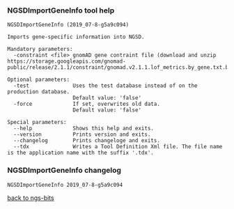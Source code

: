 ### NGSDImportGeneInfo tool help
	NGSDImportGeneInfo (2019_07-8-g5a9c094)
	
	Imports gene-specific information into NGSD.
	
	Mandatory parameters:
	  -constraint <file> gnomAD gene contraint file (download and unzip https://storage.googleapis.com/gnomad-public/release/2.1.1/constraint/gnomad.v2.1.1.lof_metrics.by_gene.txt.bgz).
	
	Optional parameters:
	  -test              Uses the test database instead of on the production database.
	                     Default value: 'false'
	  -force             If set, overwrites old data.
	                     Default value: 'false'
	
	Special parameters:
	  --help             Shows this help and exits.
	  --version          Prints version and exits.
	  --changelog        Prints changeloge and exits.
	  --tdx              Writes a Tool Definition Xml file. The file name is the application name with the suffix '.tdx'.
	
### NGSDImportGeneInfo changelog
	NGSDImportGeneInfo 2019_07-8-g5a9c094
	
[back to ngs-bits](https://github.com/imgag/ngs-bits)